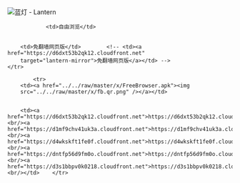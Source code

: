

<img src="../../raw/master/x/8e0a2b81.c82003be.LanternYellow2.png" alt="蓝灯 - Lantern"/>
<table>
    <tr>
                
                <td>自由浏览</td>
        
        
        <td>免翻墙网页版</td>        <!-- <td><a href="https://d6dxt53b2qk12.cloudfront.net"
        target="lantern-mirror">免翻墙网页版</a></td> -->
    </tr>
    
            <tr>
        <td><a href="../../raw/master/x/FreeBrowser.apk"><img
        src="../../raw/master/x/fb.qr.png" /></a></td>

        
        <td><a href="https://d6dxt53b2qk12.cloudfront.net">https://d6dxt53b2qk12.cloudfront.net</a><br/><a href="https://d1mf9chv41uk3a.cloudfront.net">https://d1mf9chv41uk3a.cloudfront.net</a><br/><a href="https://d4wkskft1fe0f.cloudfront.net">https://d4wkskft1fe0f.cloudfront.net</a><br/><a href="https://dntfp56d9fm0o.cloudfront.net">https://dntfp56d9fm0o.cloudfront.net</a><br/><a href="https://d3s1bbpv0k0218.cloudfront.net">https://d3s1bbpv0k0218.cloudfront.net</a><br/></td>    </tr>
</table>
